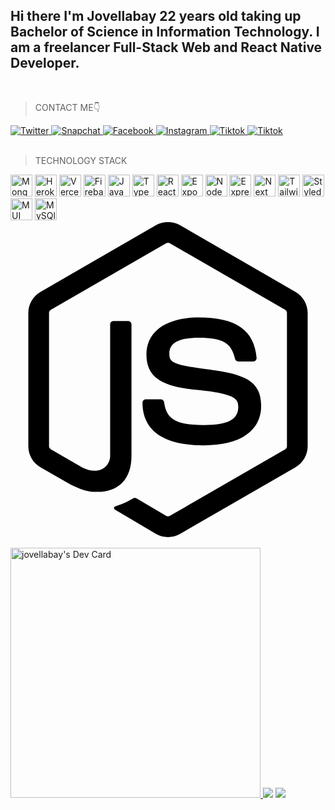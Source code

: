 ## Hi there I'm Jovellabay 22 years old taking up Bachelor of Science in Information Technology. I am a freelancer Full-Stack Web and React Native Developer.

<!-- #### You can [visit my Portfolio👉](https://jovellabay.vercel.app/) -->

<br>

> CONTACT ME👇

<div>
    <a href="https://twitter.com/dodonglabs">
        <img alt="Twitter" src="https://img.shields.io/badge/Twitter-1DA1F2?style=for-the-badge&logo=twitter&logoColor=white">
    </a>
    <a href="">
        <img alt="Snapchat" src="https://img.shields.io/badge/Snapchat-FFFC00?style=for-the-badge&logo=snapchat&logoColor=white">
    </a>
    <a href="http://www.m.me/jovel.labay/">
        <img alt="Facebook" src="https://img.shields.io/badge/Messenger-00B2FF?style=for-the-badge&logo=messenger&logoColor=white">
    </a>
    <a href="https://www.instagram.com/dodonglabs/">
        <img alt="Instagram" src="https://img.shields.io/badge/Instagram-E4405F?style=for-the-badge&logo=instagram&logoColor=white">
    </a>
        <a href="">
        <img alt="Tiktok" src="https://img.shields.io/badge/TikTok-000000?style=for-the-badge&logo=tiktok&logoColor=white">
    </a>
    </a>
        <a href="mailto:jovellabay@gmail.com">
        <img alt="Tiktok" src="https://img.shields.io/badge/Gmail-D14836?style=for-the-badge&logo=gmail&logoColor=white">
    </a>
</div>

<br>

> TECHNOLOGY STACK

<div>
    <img alt="MongoDB" src="https://img.shields.io/badge/MongoDB-%234ea94b.svg?style=for-the-badge&logo=mongodb&logoColor=white" height="35">
    <img alt="Heroku" src="https://img.shields.io/badge/heroku-%23430098.svg?style=for-the-badge&logo=heroku&logoColor=white" height="35">
    <img alt="Vercel" src="https://img.shields.io/badge/vercel-%23000000.svg?style=for-the-badge&logo=vercel&logoColor=white" height="35">
    <img alt="Firebase" src="https://img.shields.io/badge/firebase-%23039BE5.svg?style=for-the-badge&logo=firebase" height="35">
    <img alt="JavaScript" src="https://img.shields.io/badge/javascript-%23323330.svg?style=for-the-badge&logo=javascript&logoColor=%23F7DF1E" height="35">
    <img alt="TypeScript" src="https://img.shields.io/badge/typescript-%23007ACC.svg?style=for-the-badge&logo=typescript&logoColor=white" height="35">
    <img alt="React" src="https://img.shields.io/badge/react-%2320232a.svg?style=for-the-badge&logo=react&logoColor=%2361DAFB" height="35">
    <img alt="Expo" src="https://img.shields.io/badge/expo-1C1E24?style=for-the-badge&logo=expo&logoColor=#D04A37" height="35">
    <img alt="NodeJS" src="https://img.shields.io/badge/node.js-6DA55F?style=for-the-badge&logo=node.js&logoColor=white" height="35">
    <img alt="Express" src="https://img.shields.io/badge/express.js-%23404d59.svg?style=for-the-badge&logo=express&logoColor=%2361DAFB" height="35">
    <img alt="Next JS" src="https://img.shields.io/badge/Next-black?style=for-the-badge&logo=next.js&logoColor=white" height="35">
    <img alt="TailwindCSS" src="https://img.shields.io/badge/tailwindcss-%2338B2AC.svg?style=for-the-badge&logo=tailwind-css&logoColor=white" height="35">
    <img alt="Styled Components" src="https://img.shields.io/badge/styled--components-DB7093?style=for-the-badge&logo=styled-components&logoColor=white" height="35">
    <img alt="MUI" src="https://img.shields.io/badge/MUI-%230081CB.svg?style=for-the-badge&logo=material-ui&logoColor=white" height="35">
    <img alt="MySQl" src="https://img.shields.io/badge/mysql-%2300f.svg?style=for-the-badge&logo=mysql&logoColor=white" height="35">
    <svg role="img" viewBox="0 0 24 24" xmlns="http://www.w3.org/2000/svg"><title>Node.js</title><path d="M11.998,24c-0.321,0-0.641-0.084-0.922-0.247l-2.936-1.737c-0.438-0.245-0.224-0.332-0.08-0.383 c0.585-0.203,0.703-0.25,1.328-0.604c0.065-0.037,0.151-0.023,0.218,0.017l2.256,1.339c0.082,0.045,0.197,0.045,0.272,0l8.795-5.076 c0.082-0.047,0.134-0.141,0.134-0.238V6.921c0-0.099-0.053-0.192-0.137-0.242l-8.791-5.072c-0.081-0.047-0.189-0.047-0.271,0 L3.075,6.68C2.99,6.729,2.936,6.825,2.936,6.921v10.15c0,0.097,0.054,0.189,0.139,0.235l2.409,1.392 c1.307,0.654,2.108-0.116,2.108-0.89V7.787c0-0.142,0.114-0.253,0.256-0.253h1.115c0.139,0,0.255,0.112,0.255,0.253v10.021 c0,1.745-0.95,2.745-2.604,2.745c-0.508,0-0.909,0-2.026-0.551L2.28,18.675c-0.57-0.329-0.922-0.945-0.922-1.604V6.921 c0-0.659,0.353-1.275,0.922-1.603l8.795-5.082c0.557-0.315,1.296-0.315,1.848,0l8.794,5.082c0.57,0.329,0.924,0.944,0.924,1.603 v10.15c0,0.659-0.354,1.273-0.924,1.604l-8.794,5.078C12.643,23.916,12.324,24,11.998,24z M19.099,13.993 c0-1.9-1.284-2.406-3.987-2.763c-2.731-0.361-3.009-0.548-3.009-1.187c0-0.528,0.235-1.233,2.258-1.233 c1.807,0,2.473,0.389,2.747,1.607c0.024,0.115,0.129,0.199,0.247,0.199h1.141c0.071,0,0.138-0.031,0.186-0.081 c0.048-0.054,0.074-0.123,0.067-0.196c-0.177-2.098-1.571-3.076-4.388-3.076c-2.508,0-4.004,1.058-4.004,2.833 c0,1.925,1.488,2.457,3.895,2.695c2.88,0.282,3.103,0.703,3.103,1.269c0,0.983-0.789,1.402-2.642,1.402 c-2.327,0-2.839-0.584-3.011-1.742c-0.02-0.124-0.126-0.215-0.253-0.215h-1.137c-0.141,0-0.254,0.112-0.254,0.253 c0,1.482,0.806,3.248,4.655,3.248C17.501,17.007,19.099,15.91,19.099,13.993z"/></svg>
</div>

<br>

<a href="https://app.daily.dev/Jovel">
    <img src="https://api.daily.dev/devcards/971fc8d8e1df468ca47fb087a70e4551.png?r=gpo" width="400" alt="jovellabay's Dev Card"/>
</a>

<img alrt="Jovellabay's GitHub stats" src="https://github-readme-stats.vercel.app/api?username=jovellabay&theme=radical&count_private=true&show_icons=true">
<img src="https://github-readme-stats.vercel.app/api/top-langs/?username=jovellabay&layout=compact">

